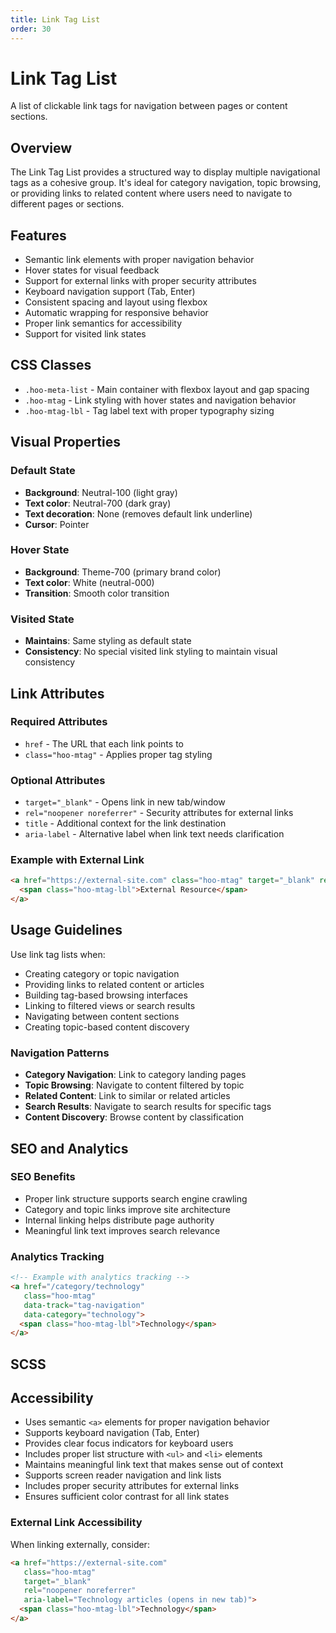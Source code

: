 ```yaml
---
title: Link Tag List
order: 30
---
```


# Link Tag List

A list of clickable link tags for navigation between pages or content sections.

## Overview

The Link Tag List provides a structured way to display multiple navigational tags as a cohesive group. It's ideal for category navigation, topic browsing, or providing links to related content where users need to navigate to different pages or sections.

## Features

- Semantic link elements with proper navigation behavior
- Hover states for visual feedback
- Support for external links with proper security attributes
- Keyboard navigation support (Tab, Enter)
- Consistent spacing and layout using flexbox
- Automatic wrapping for responsive behavior
- Proper link semantics for accessibility
- Support for visited link states

## CSS Classes

- `.hoo-meta-list` - Main container with flexbox layout and gap spacing
- `.hoo-mtag` - Link styling with hover states and navigation behavior
- `.hoo-mtag-lbl` - Tag label text with proper typography sizing

## Visual Properties

### Default State

- **Background**: Neutral-100 (light gray)
- **Text color**: Neutral-700 (dark gray)
- **Text decoration**: None (removes default link underline)
- **Cursor**: Pointer

### Hover State

- **Background**: Theme-700 (primary brand color)
- **Text color**: White (neutral-000)
- **Transition**: Smooth color transition

### Visited State

- **Maintains**: Same styling as default state
- **Consistency**: No special visited link styling to maintain visual consistency

## Link Attributes

### Required Attributes

- `href` - The URL that each link points to
- `class="hoo-mtag"` - Applies proper tag styling

### Optional Attributes

- `target="_blank"` - Opens link in new tab/window
- `rel="noopener noreferrer"` - Security attributes for external links
- `title` - Additional context for the link destination
- `aria-label` - Alternative label when link text needs clarification

### Example with External Link

```html
<a href="https://external-site.com" class="hoo-mtag" target="_blank" rel="noopener noreferrer">
  <span class="hoo-mtag-lbl">External Resource</span>
</a>
```

## Usage Guidelines

Use link tag lists when:

- Creating category or topic navigation
- Providing links to related content or articles
- Building tag-based browsing interfaces
- Linking to filtered views or search results
- Navigating between content sections
- Creating topic-based content discovery

### Navigation Patterns

- **Category Navigation**: Link to category landing pages
- **Topic Browsing**: Navigate to content filtered by topic
- **Related Content**: Link to similar or related articles
- **Search Results**: Navigate to search results for specific tags
- **Content Discovery**: Browse content by classification

## SEO and Analytics

### SEO Benefits

- Proper link structure supports search engine crawling
- Category and topic links improve site architecture
- Internal linking helps distribute page authority
- Meaningful link text improves search relevance

### Analytics Tracking

```html
<!-- Example with analytics tracking -->
<a href="/category/technology" 
   class="hoo-mtag" 
   data-track="tag-navigation" 
   data-category="technology">
  <span class="hoo-mtag-lbl">Technology</span>
</a>
```

## SCSS

## Accessibility

- Uses semantic `<a>` elements for proper navigation behavior
- Supports keyboard navigation (Tab, Enter)
- Provides clear focus indicators for keyboard users
- Includes proper list structure with `<ul>` and `<li>` elements
- Maintains meaningful link text that makes sense out of context
- Supports screen reader navigation and link lists
- Includes proper security attributes for external links
- Ensures sufficient color contrast for all link states

### External Link Accessibility

When linking externally, consider:

```html
<a href="https://external-site.com" 
   class="hoo-mtag" 
   target="_blank" 
   rel="noopener noreferrer"
   aria-label="Technology articles (opens in new tab)">
  <span class="hoo-mtag-lbl">Technology</span>
</a>
```
